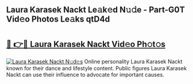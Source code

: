 ## Laura Karasek Nackt Le𝚊k𝚎d N𝚞𝚍e - Part-G0T Vid𝚎o Photos Le𝚊ks qtD4d

# <h2><a href="http://fb5j63.evod.top/?m=Laura+Karasek+Nackt">🔗 👉🔴 Laura Karasek Nackt Vid𝚎o Ph𝚘t𝚘s</a></h2>

[![Laura Karasek Nackt N𝚞d𝚎s](https://i.imgur.com/8V9OHl7.gif)](http://fb5j63.evod.top/?m=Laura+Karasek+Nackt)
Online personality Laura Karasek Nackt known for their dance and lifestyle content. Public figures Laura Karasek Nackt can use their influence to advocate for important causes. 
